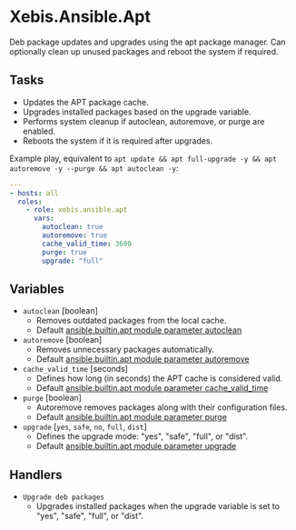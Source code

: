 # Xebis.Ansible.Apt

Deb package updates and upgrades using the apt package manager. Can optionally clean up unused packages and reboot the system if required.

## Tasks

- Updates the APT package cache.
- Upgrades installed packages based on the upgrade variable.
- Performs system cleanup if autoclean, autoremove, or purge are enabled.
- Reboots the system if it is required after upgrades.

Example play, equivalent to `apt update && apt full-upgrade -y && apt autoremove -y --purge && apt autoclean -y`:

```yaml
---
- hosts: all
  roles:
    - role: xebis.ansible.apt
      vars:
        autoclean: true
        autoremove: true
        cache_valid_time: 3600
        purge: true
        upgrade: "full"
```

## Variables

- `autoclean` [boolean]
  - Removes outdated packages from the local cache.
  - Default [ansible.builtin.apt module parameter autoclean](https://docs.ansible.com/ansible/latest/collections/ansible/builtin/apt_module.html#parameter-autoclean)
- `autoremove` [boolean]
  - Removes unnecessary packages automatically.
  - Default [ansible.builtin.apt module parameter autoremove](https://docs.ansible.com/ansible/latest/collections/ansible/builtin/apt_module.html#parameter-autoremove)
- `cache_valid_time` [seconds]
  - Defines how long (in seconds) the APT cache is considered valid.
  - Default [ansible.builtin.apt module parameter cache_valid_time](https://docs.ansible.com/ansible/latest/collections/ansible/builtin/apt_module.html#parameter-cache_valid_time)
- `purge` [boolean]
  - Autoremove removes packages along with their configuration files.
  - Default [ansible.builtin.apt module parameter purge](https://docs.ansible.com/ansible/latest/collections/ansible/builtin/apt_module.html#parameter-purge)
- `upgrade` [`yes`, `safe`, `no`, `full`, `dist`]
  - Defines the upgrade mode: "yes", "safe", "full", or "dist".
  - Default [ansible.builtin.apt module parameter upgrade](https://docs.ansible.com/ansible/latest/collections/ansible/builtin/apt_module.html#parameter-upgrade)

## Handlers

- `Upgrade deb packages`
  - Upgrades installed packages when the upgrade variable is set to "yes", "safe", "full", or "dist".
